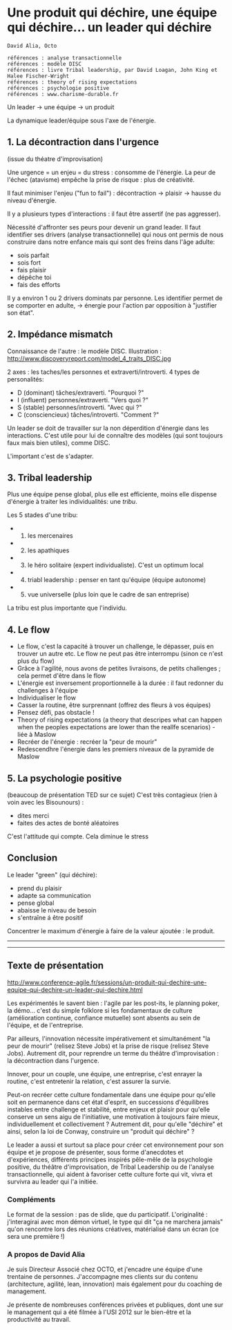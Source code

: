 # Une produit qui déchire, une équipe qui déchire... un leader qui déchire
    David Alia, Octo
    
    références : analyse transactionnelle
    références : modèle DISC
    références : livre Tribal leadership, par David Loagan, John King et Halee Fischer-Wright 
    références : theory of rising expectations
    références : psychologie positive
    références : www.charisme-durable.fr

Un leader -> une équipe -> un produit

La dynamique leader/équipe sous l'axe de l'énergie.

## 1. La décontraction dans l'urgence
(issue du théatre d'improvisation)

Une urgence = un enjeu = du stress : consomme de l'énergie.
La peur de l'échec (atavisme) empêche la prise de risque : plus de créativité.

Il faut minimiser l'enjeu ("fun to fail") : décontraction -> plaisir -> hausse du niveau d'énergie.

Il y a plusieurs types d'interactions : il faut être assertif (ne pas aggresser).

Nécessité d'affronter ses peurs pour devenir un grand leader. Il faut identifier ses drivers (analyse transactionnelle) qui nous ont permis de nous construire dans notre enfance mais qui sont des freins dans l'âge adulte:
* sois parfait
* sois fort
* fais plaisir
* dépêche toi
* fais des efforts

Il y a environ 1 ou 2 drivers dominats par personne. Les identifier permet de se comporter en adulte, -> énergie pour l'action par opposition à "justifier son état".

## 2. Impédance mismatch
Connaissance de l'autre : le modèle DISC. Illustration : http://www.discoveryreport.com/model_4_traits_DISC.jpg

2 axes : les taches/les personnes et extraverti/introverti. 4 types de personalités:
* D (dominant) tâches/extraverti. "Pourquoi ?"
* I (influent) personnes/extraverti. "Vers quoi ?"
* S (stable) personnes/introverti. "Avec qui ?"
* C (consciencieux) tâches/introverti. "Comment ?"

Un leader se doit de travailler sur la non déperdition d'énergie dans les interactions. C'est utile pour lui de connaître des modèles (qui sont toujours faux mais bien utiles), comme DISC.

L'important c'est de s'adapter.

## 3. Tribal leadership
Plus une équipe pense global, plus elle est efficiente, moins elle dispense d'énergie à traiter les individualités: une *tribu*.

Les 5 stades d'une tribu:
* 1. les mercenaires
* 2. les apathiques
* 3. le héro solitaire (expert individualiste). C'est un optimum local
* 4. triabl leadership : penser en tant qu'équipe (équipe autonome)
* 5. vue universelle (plus loin que le cadre de san entreprise)

La tribu est plus importante que l'individu.

## 4. Le flow
* Le flow, c'est la capacité à trouver un challenge, le dépasser, puis en trouver un autre etc. Le flow ne peut pas être interrompu (sinon ce n'est plus du flow)
* Grâce à l'agilité, nous avons de petites livraisons, de petits challenges ; cela permet d'être dans le flow
* L'énergie est inversement proportionnelle à la durée : il faut redonner du challenges à l'équipe
* Individualiser le flow
* Casser la routine, être surprennant (offrez des fleurs à vos équipes)
* Pensez défi, pas obstacle !
* Theory of rising expectations (a theory that descripes what can happen when the peoples expectations are lower than the reallfe scenarios) - liée à Maslow
* Recréer de l'énergie : recréer la "peur de mourir"
* Redescendhre l'énergie dans les premiers niveaux de la pyramide de Maslow

## 5. La psychologie positive
(beaucoup de présentation TED sur ce sujet)
C'est très contagieux (rien à voin avec les Bisounours) :
* dites merci
* faites des actes de bonté aléatoires

C'est l'attitude qui compte. Cela diminue le stress

## Conclusion
Le leader "green" (qui déchire):
* prend du plaisir
* adapte sa communication
* pense global
* abaisse le niveau de besoin
* s'entraîne á être positif

Concentrer le maximum d'énergie à faire de la valeur ajoutée : le produit.



----
----
## Texte de présentation
http://www.conference-agile.fr/sessions/un-produit-qui-dechire-une-equipe-qui-dechire-un-leader-qui-dechire.html

Les expérimentés le savent bien : l'agile par les post-its, le planning poker, la démo... c'est du simple folklore si les fondamentaux de culture (amélioration continue, confiance mutuelle) sont absents au sein de l'équipe, et de l'entreprise.

Par ailleurs, l'innovation nécessite impérativement et simultanément "la peur de mourir" (relisez Steve Jobs) et la prise de risque (relisez Steve Jobs). Autrement dit, pour reprendre un terme du théâtre d'improvisation : la décontraction dans l'urgence.

Innover, pour un couple, une équipe, une entreprise, c'est enrayer la routine, c'est entretenir la relation, c'est assurer la survie.

Peut-on recréer cette culture fondamentale dans une équipe pour qu'elle soit en permanence dans cet état d'esprit, en successions d'équilibres instables entre challenge et stabilité, entre enjeux et plaisir pour qu'elle conserve un sens aigu de l'initiative, une motivation à toujours faire mieux, individuellement et collectivement ? Autrement dit, pour qu'elle "déchire" et ainsi, selon la loi de Conway, construire un "produit qui déchire" ?

Le leader a aussi et surtout sa place pour créer cet environnement pour son équipe et je propose de présenter, sous forme d'anecdotes et d'expériences, différents principes inspirés pêle-mêle de la psychologie positive, du théâtre d'improvisation, de Tribal Leadership ou de l'analyse transactionnelle, qui aident à favoriser cette culture forte qui vit, vivra et survivra au leader qui l'a initiée.

### Compléments
Le format de la session : pas de slide, que du participatif. L'originalité : j'interagirai avec mon démon virtuel, le type qui dit "ça ne marchera jamais" qu'on rencontre lors des réunions créatives, matérialisé dans un écran (ce sera une première !)

### A propos de David Alia
Je suis Directeur Associé chez OCTO, et j'encadre une équipe d'une trentaine de personnes. J'accompagne mes clients sur du contenu (architecture, agilité, lean, innovation) mais également pour du coaching de management.

Je présente de nombreuses conférences privées et publiques, dont une sur le management qui a été filmée à l'USI 2012 sur le bien-être et la productivité au travail.

